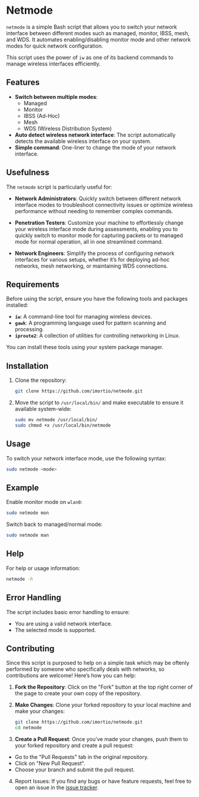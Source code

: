 # Netmode

`netmode` is a simple Bash script that allows you to switch your network interface between different modes such as managed, monitor, IBSS, mesh, and WDS. It automates enabling/disabling monitor mode and other network modes for quick network configuration.

This script uses the power of `iw` as one of its backend commands to manage wireless interfaces efficiently.

## Features
- **Switch between multiple modes**: 
  - Managed
  - Monitor
  - IBSS (Ad-Hoc)
  - Mesh
  - WDS (Wireless Distribution System)
- **Auto detect wireless network interface**: The script automatically detects the available wireless interface on your system.
- **Simple command**: One-liner to change the mode of your network interface.

## Usefulness

The `netmode` script is particularly useful for:

- **Network Administrators**: Quickly switch between different network interface modes to troubleshoot connectivity issues or optimize wireless performance without needing to remember complex commands.

- **Penetration Testers**: Customize your machine to effortlessly change your wireless interface mode during assessments, enabling you to quickly switch to monitor mode for capturing packets or to managed mode for normal operation, all in one streamlined command.

- **Network Engineers**: Simplify the process of configuring network interfaces for various setups, whether it’s for deploying ad-hoc networks, mesh networking, or maintaining WDS connections.

## Requirements

Before using the script, ensure you have the following tools and packages installed:

- **`iw`**: A command-line tool for managing wireless devices.
- **`gawk`**: A programming language used for pattern scanning and processing.
- **`iproute2`**: A collection of utilities for controlling networking in Linux.

You can install these tools using your system package manager.

## Installation

1. Clone the repository:
	```bash
	git clone https://github.com/imortio/netmode.git
	```

2. Move the script to `/usr/local/bin/` and make executable to ensure it available system-wide:
	```bash
	sudo mv netmode /usr/local/bin/
	sudo chmod +x /usr/local/bin/netmode
	```

## Usage

To switch your network interface mode, use the following syntax:
```bash
sudo netmode <mode>
```

## Example

Enable monitor mode on `wlan0`:
```bash
sudo netmode mon
```

Switch back to managed/normal mode:
```bash
sudo netmode man
```

## Help

For help or usage information:
```bash
netmode -h
```

## Error Handling

The script includes basic error handling to ensure:

- You are using a valid network interface.
- The selected mode is supported.

## Contributing

Since this script is purposed to help on a simple task which may be oftenly performed by someone who specifically deals with networks, so contributions are welcome! Here’s how you can help:

1. **Fork the Repository**: Click on the "Fork" button at the top right corner of the page to create your own copy of the repository.

2. **Make Changes**: Clone your forked repository to your local machine and make your changes:
	```bash
	git clone https://github.com/imortio/netmode.git
	cd netmode
	```

3. **Create a Pull Request**: Once you’ve made your changes, push them to your forked repository and create a pull request:

- Go to the "Pull Requests" tab in the original repository.
- Click on "New Pull Request".
- Choose your branch and submit the pull request.

4. Report Issues: If you find any bugs or have feature requests, feel free to open an issue in the [issue tracker](https://github.com/imortio/netmode/issues).
